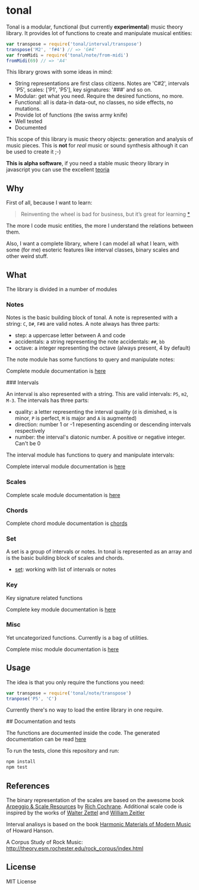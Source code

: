 # tonal

Tonal is a modular, functional (but currently __experimental__) music theory library. It provides lot of functions to create and manipulate musical entities:

```js
var transpose = require('tonal/interval/transpose')
transpose('M2', 'f#4') // => 'G#4'
var fromMidi = require('tonal/note/from-midi')
fromMidi(69) // => 'A4'
```

This library grows with some ideas in mind:
- String representations are first class citizens. Notes are 'C#2', intervals 'P5', scales: ['P1', 'P5'], key signatures: '###' and so on.
- Modular: get what you need. Require the desired functions, no more.
- Functional: all is data-in data-out, no classes, no side effects, no mutations.
- Provide lot of functions (the swiss army knife)
- Well tested
- Documented

This scope of this library is music theory objects: generation and analysis of music pieces. This is __not__ for _real_ music or sound synthesis although it can be used to create it ;-)

__This is alpha software__, if you need a stable music theory library in javascript you can use the excellent [teoria](https://github.com/saebekassebil/teoria)

## Why

First of all, because I want to learn:

> Reinventing the wheel is bad for business, but it’s great for learning
[*](http://philipwalton.com/articles/how-to-become-a-great-front-end-engineer)

The more I code music entities, the more I understand the relations between them.

Also, I want a complete library, where I can model all what I learn, with some (for me) esoteric features like interval classes, binary scales and other weird stuff.


## What

The library is divided in a number of modules

### Notes

Notes is the basic building block of tonal. A note is represented with a string: `C`, `D#`, `F#8` are valid notes. A note always has three parts:
- step: a uppercase letter between A and code
- accidentals: a string representing the note accidentals: `##`, `bb`
- octave: a integer representing the octave (always present, 4 by default)

The note module has some functions to query and manipulate notes:

Complete module documentation is [here](https://github.com/danigb/tonal/blob/master/docs/note.md)

### Intervals

An interval is also represented with a string. This are valid intervals:  `P5`, `m2`, `M-3`. The intervals has three parts:
- quality: a letter representing the interval quality (`d` is dimished, `m` is minor, `P` is perfect, `M` is major and `A` is augmented)
- direction: number 1 or -1 repesenting ascending or descending intervals respectively
- number: the interval's diatonic number. A positive or negative integer. Can't be 0

The interval module has functions to query and manipulate intervals:


Complete interval module documentation is [here](https://github.com/danigb/tonal/blob/master/docs/interval.md)

### Scales

Complete scale module documentation is [here](https://github.com/danigb/tonal/blob/master/docs/scale.md)

### Chords

Complete chord module documentation is [chords](https://github.com/danigb/tonal/blob/master/docs/chord.md)

### Set

A set is a group of intervals or notes. In tonal is represented as an array and is the basic building block of scales and chords.

- [set](https://github.com/danigb/tonal/blob/master/docs/set.md): working with list of intervals or notes

### Key

Key signature related functions

Complete key module documentation is [here](https://github.com/danigb/tonal/blob/master/docs/key.md)

### Misc

Yet uncategorized functions. Currently is a bag of utilities.

Complete misc module documentation is [here](https://github.com/danigb/tonal/blob/master/docs/misc.md)

## Usage

The idea is that you only require the functions you need:

```js
var transpose = require('tonal/note/transpose')
tranpose('P5', 'C')
```

Currently there's no way to load the entire library in one require.

## Documentation and tests

The functions are documented inside the code. The generated documentation can be read [here](https://github.com/danigb/tonal/blob/master/documentation.md)

To run the tests, clone this repository and run:

```bash
npm install
npm test
```

## References

The binary representation of the scales are based on the awesome book [Arpeggio & Scale Resources](https://archive.org/details/ScaleAndArpeggioResourcesAGuitarEncyclopedia) by [Rich Cochrane](http://cochranemusic.com/). Additional scale code is inspired by the works of [Walter Zettel](http://www.muzuu.org/new_life/pics/simpleblog/scales/scalesadvice.html) and [William Zeitler](http://www.allthescales.org/)

Interval analisys is based on the book [Harmonic Materials of Modern Music](https://archive.org/details/harmonicmaterial00hans) of Howard Hanson.

A Corpus Study of Rock Music:  http://theory.esm.rochester.edu/rock_corpus/index.html

## License

MIT License
